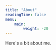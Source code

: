 ```yaml
---
title: "About"
readingTime: false
menu:
    main: 
        weight: -20
---
```


Here's a bit about me.
